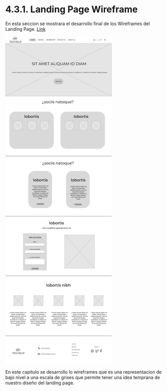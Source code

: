# 4.3.1. Landing Page Wireframe
En esta seccion se mostrara el desarrollo final de los Wireframes del Landing Page. [Link](https://www.figma.com/file/qSyCbAqHOXsX1mVh4EX8yy/Open-Source?type=design&node-id=508%3A838&mode=design&t=c0yzJ4yiEgVpak2m-1)

![Wireframes](/Docs/Capitulo%20IV/4.3.%20Landing%20Page%20UI%20Design/img/Lading%20Page%20Wireframe.png)

En este capitulo se desarrollo lo wireframes que es una representacion de bajo nivel a una escala de grises que permite tener una idea temprana de nuestro diseño del landing page.